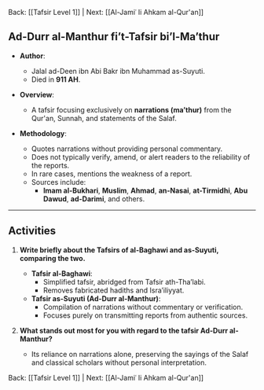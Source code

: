 Back: [[Tafsir Level 1]] | Next: [[Al-Jamiʿ li Ahkam al-Qur'an]]

## **Ad-Durr al-Manthur fi’t-Tafsir bi’l-Ma’thur**

- **Author**:  
  - Jalal ad-Deen ibn Abi Bakr ibn Muhammad as-Suyuti.  
  - Died in **911 AH**.

- **Overview**:  
  - A tafsir focusing exclusively on **narrations (ma’thur)** from the Qur'an, Sunnah, and statements of the Salaf.  

- **Methodology**:  
  - Quotes narrations without providing personal commentary.  
  - Does not typically verify, amend, or alert readers to the reliability of the reports.  
  - In rare cases, mentions the weakness of a report.  
  - Sources include:  
    - **Imam al-Bukhari**, **Muslim**, **Ahmad**, **an-Nasai**, **at-Tirmidhi**, **Abu Dawud**, **ad-Darimi**, and others.  

---

## **Activities**

1. **Write briefly about the Tafsirs of al-Baghawi and as-Suyuti, comparing the two.**  
   - **Tafsir al-Baghawi**:  
     - Simplified tafsir, abridged from Tafsir ath-Tha’labi.  
     - Removes fabricated hadiths and Isra’iliyyat.  
   - **Tafsir as-Suyuti (Ad-Durr al-Manthur)**:  
     - Compilation of narrations without commentary or verification.  
     - Focuses purely on transmitting reports from authentic sources.

2. **What stands out most for you with regard to the tafsir Ad-Durr al-Manthur?**  
   - Its reliance on narrations alone, preserving the sayings of the Salaf and classical scholars without personal interpretation. 


Back: [[Tafsir Level 1]] | Next: [[Al-Jamiʿ li Ahkam al-Qur'an]]